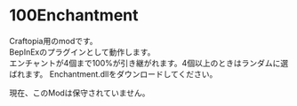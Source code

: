 # 100Enchantment

Craftopia用のmodです。  
BepInExのプラグインとして動作します。  
エンチャントが4個まで100%が引き継がれます。4個以上のときはランダムに選ばれます。
Enchantment.dllをダウンロードしてください。

現在、このModは保守されていません。
